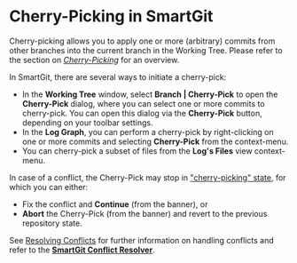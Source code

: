 # Cherry-Picking in SmartGit

Cherry-picking allows you to apply one or more (arbitrary) commits from other branches into the current branch in the Working Tree.
Please refer to the section on *[Cherry-Picking](../../GitConcepts/Cherry-Picking.md)* for an overview.

In SmartGit, there are several ways to initiate a cherry-pick:

- In the **Working Tree** window, select **Branch \| Cherry-Pick** to open the **Cherry-Pick** dialog, where you can select one or more commits to cherry-pick.
  You can open this dialog via the **Cherry-Pick** button, depending on your toolbar settings.
- In the **Log Graph**, you can perform a cherry-pick by right-clicking on one or more commits and selecting **Cherry-Pick** from the context-menu.
- You can cherry-pick a subset of files from the **Log's Files** view context-menu.

In case of a conflict, the Cherry-Pick may stop in ["cherry-picking" state](../../GitConcepts/Working-Tree-States.md#cherry-picking-status), for which you can either:

- Fix the conflict and **Continue** (from the banner), or
- **Abort** the Cherry-Pick (from the banner) and revert to the previous repository state.

See [Resolving Conflicts](Merge.md#resolving-conflicts) for further information on handling conflicts and refer to the **[SmartGit Conflict Resolver](Conflict-Solver.md)**.
